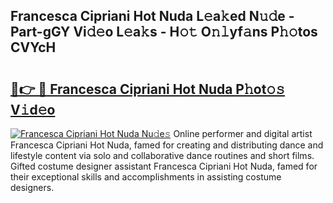 ## Francesca Cipriani Hot Nuda L𝚎a𝚔ed N𝚞𝚍e - Part-gGY Vi𝚍𝚎o L𝚎a𝚔s - H𝚘𝚝 O𝚗𝚕yf𝚊ns P𝚑𝚘tos CVYcH

# <h2><a href="http://kf7nvwu.oniu.top/?m=Francesca+Cipriani+Hot+Nuda">🔗👉 🔴 Francesca Cipriani Hot Nuda P𝚑ot𝚘𝚜 V𝚒d𝚎o</a></h2>

[![Francesca Cipriani Hot Nuda Nu𝚍e𝚜](https://i.imgur.com/0qMVB7G.gif)](http://kf7nvwu.oniu.top/?m=Francesca+Cipriani+Hot+Nuda)
Online performer and digital artist Francesca Cipriani Hot Nuda, famed for creating and distributing dance and lifestyle content via solo and collaborative dance routines and short films. Gifted costume designer assistant Francesca Cipriani Hot Nuda, famed for their exceptional skills and accomplishments in assisting costume designers.  
